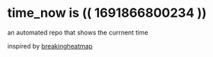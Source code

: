 # time_now is (( 1691866800234 ))

an automated repo that shows the currnent time

inspired by [breakingheatmap](https://github.com/breakingheatmap/breakingheatmap)